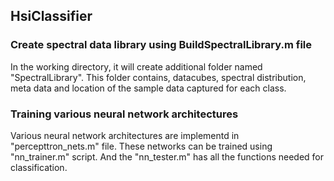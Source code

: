 ## HsiClassifier

### Create spectral data library using BuildSpectralLibrary.m file
In the working directory, it will create additional folder named "SpectralLibrary". This folder contains, datacubes, spectral distribution, 
meta data and location of the sample data captured for each class.

### Training various neural network architectures
Various neural network architectures are implementd in "percepttron_nets.m" file.
These networks can be trained using "nn_trainer.m" script. And the "nn_tester.m" has all the functions needed for classification.
